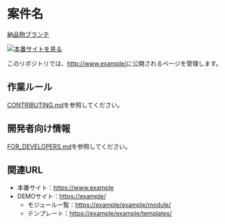 # 案件名

[納品物ブランチ](/example/tree/production)

[![本番サイトを見る](./docs/main.jpg)](http://www.example/)

このリポジトリでは、<http://www.example/>に公開されるページを管理します。


## 作業ルール

[CONTRIBUTING.md](./CONTRIBUTING.md)を参照してください。

## 開発者向け情報

[FOR_DEVELOPERS.md](./FOR_DEVELOPERS.md)を参照してください。

## 関連URL

- 本番サイト：<https://www.example>
- DEMOサイト：<https://example/>
    - モジュール一覧：<https://example/example/module/>
    - テンプレート：<https://example/example/templates/>
